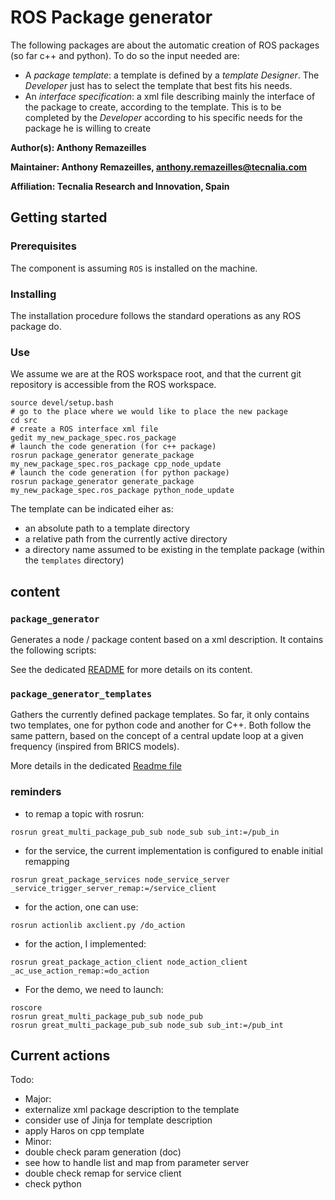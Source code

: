 # ROS Package generator

The following packages are about the automatic creation of ROS packages (so far c++ and python).
To do so the input needed are:

* A _package template_: a template is defined by a _template Designer_.
  The _Developer_ just has to select the template that best fits his needs.
* An _interface specification_: a xml file describing mainly the interface of the package to create, according to the template.
  This is to be completed by the _Developer_ according to his specific needs for the package he is willing to create

**Author(s): Anthony Remazeilles**

**Maintainer: Anthony Remazeilles, anthony.remazeilles@tecnalia.com**

**Affiliation: Tecnalia Research and Innovation, Spain**

## Getting started
### Prerequisites
The component is assuming `ROS` is installed on the machine.

### Installing
The installation procedure follows the standard operations as any ROS package do.

### Use

We assume we are at the ROS workspace root, and that the current git repository is accessible from the ROS workspace.
```
source devel/setup.bash
# go to the place where we would like to place the new package
cd src
# create a ROS interface xml file
gedit my_new_package_spec.ros_package
# launch the code generation (for c++ package)
rosrun package_generator generate_package my_new_package_spec.ros_package cpp_node_update
# launch the code generation (for python package)
rosrun package_generator generate_package my_new_package_spec.ros_package python_node_update
```

The template can be indicated eiher as:
* an absolute path to a template directory
* a relative path from the currently active directory
* a directory name assumed to be existing in the template package (within the `templates` directory)

## content

### `package_generator`

Generates a node / package content based on a xml description.
It contains the following scripts:

See the dedicated [README](package_generator/README.md) for more details on its content.

### `package_generator_templates`

Gathers the currently defined package templates.
So far, it only contains two templates, one for python code and another for C++.
Both follow the same pattern, based on the concept of a central update loop at a given frequency (inspired from BRICS models).

More details in the dedicated [Readme file](package_generator_templates/README.md)


### reminders
* to remap a topic with rosrun:
```
rosrun great_multi_package_pub_sub node_sub sub_int:=/pub_in
```

* for the service, the current implementation is configured to enable initial remapping
```
rosrun great_package_services node_service_server _service_trigger_server_remap:=/service_client
```
* for the action, one can use:
```
rosrun actionlib axclient.py /do_action
```
* for the action, I implemented:
```
rosrun great_package_action_client node_action_client _ac_use_action_remap:=do_action
```

* For the demo, we need to launch:
```
roscore
rosrun great_multi_package_pub_sub node_pub
rosrun great_multi_package_pub_sub node_sub sub_int:=/pub_int
```

## Current actions

Todo:

* Major:
 * externalize xml package description to the template
 * consider use of Jinja for template description
 * apply Haros on cpp template
* Minor:
 * double check param generation (doc)
 * see how to handle list and map from parameter server
 * double check remap for service client
 * check python
